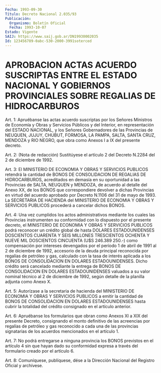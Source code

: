```yaml
---
Fecha: 1993-09-30
Título: Decreto Nacional 2.035/93
Publicación:
  Organismo: Boletín Oficial
  Fecha: 1993-10-07
Estado: Vigente
SAIJ: https://www.saij.gob.ar/DN19930002035
Id: 123456789-0abc-530-2000-3991soterced
---
```

# APROBACION ACTAS ACUERDO SUSCRIPTAS ENTRE EL ESTADO NACIONAL Y GOBIERNOS PROVINCIALES SOBRE REGALIAS DE HIDROCARBUROS

<a id="1"></a>
Art. 1: Apruébanse las actas acuerdo suscriptas por los Señores Ministros  de Economía y Obras y Servicios Públicos y del Interior, en representación  del  ESTADO NACIONAL, y los Señores Gobernadores de las Provincias de NEUQUEN,  JUJUY,  CHUBUT,  FORMOSA,  LA PAMPA, SALTA,  SANTA CRUZ, MENDOZA y RIO NEGRO, que obra como Anexos  I  a IX del presente decreto.

<a id="2"></a>
Art.  2:  (Nota  de  redacción)  Sustitúyese el artículo 2 del Decreto N.2284 del 2 de diciembre de 1992.

<a id="3"></a>
Art. 3: El MINISTERIO DE ECONOMIA Y OBRAS Y SERVICIOS PUBLICOS retendrá  la  cantidad  de  BONOS  DE  CONSOLIDACION DE REGALIAS DE HIDROCARBUROS,  acreditados  en demasía en  su  oportunidad  a  las Provincias de SALTA, NEUQUEN y  MENDOZA,  de acuerdo al detalle del Anexo  XX,  de  los  BONOS  que  correspondiere devolver  a  dichas Provincias en virtud del acuerdo aprobado  por  Decreto  N.1106 del 31  de  mayo  de 1993. La SECRETARIA DE HACIENDA del MINISTERIO  DE ECONOMIA Y OBRAS  Y  SERVICIOS PUBLICOS procederá a cancelar dichos BONOS.

<a id="4"></a>
Art.  4:  Una vez cumplidos los actos administrativos mediante los  cuales  las Provincias  instrumenten  su  conformidad  con  lo dispuesto por  el  presente  decreto,  el  MINISTERIO DE ECONOMIA Y OBRAS  Y SERVICIOS PUBLICOS podrá reconocer un  crédito  global  de hasta DOLARES  ESTADOUNIDENSES  DOSCIENTOS CUARENTA Y SEIS MILLONES TRESCIENTOS OCHENTA Y NUEVE MIL DOSCIENTOS  CINCUENTA  (U$S 246.389 250.-) como compensación por intereses devengados por el  período 1 de  abril de 1991 al 2 de diciembre de 1992, accesorio de la  deuda principal  reconocida por regalías de petróleo y gas, calculado con la  tasa de interés  aplicada  a  los  BONOS  DE  CONSOLIDACION  EN DOLARES  ESTADOUNIDENSES.  Dicho crédito será cancelado mediante la entrega  de  BONOS  DE  CONSOLIDACION  EN  DOLARES  ESTADOUNIDENSES valuados a su valor nominal  técnico  al  2  de  diciembre de 1992, según detalle de la planilla adjunta como Anexo X.

<a id="5"></a>
Art.  5: Autorízase a la secretaria de hacienda del MINISTERIO DE ECONOMIA  Y  OBRAS  Y SERVICIOS PUBLICOS a emitir la cantidad de BONOS DE CONSOLIDACION EN  DOLARES  ESTADOUNIDENSES hasta cubrir la totalidad  del  crédito  consignado  en  el    artículo   anterior.

<a id="6"></a>
Art.  6: Apruébanse los formularios que obran como Anexos XI a XIX del presente  Decreto,  consignando  el monto definitivo de las acreencias por regalías de petróleo y gas  reconocido a cada una de las  provincias  signatarias  de  los  acuerdos mencionados  en  el artículo 1.

<a id="7"></a>
Art.  7:  No  podrá  entregarse  a ninguna provincia los BONOS previstos  en  el  artículo  4 sin que hayan  dado  su  conformidad expresa  a  través  del  formulario   creado  por  el  artículo  6.

<a id="8"></a>
Art.  8: Comuníquese, publíquese, dése a la Dirección Nacional del Registro Oficial y archívese.